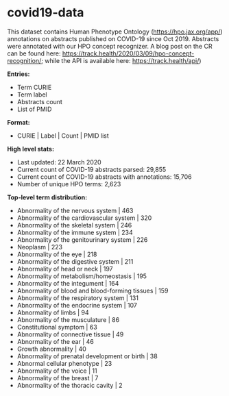 # covid19-data
This dataset contains Human Phenotype Ontology (https://hpo.jax.org/app/) annotations on abstracts published on COVID-19 since Oct 2019. Abstracts were annotated with our HPO concept recognizer. A blog post on the CR can be found here: https://track.health/2020/03/09/hpo-concept-recognition/; while the API is available here: https://track.health/api/)

**Entries:**
 * Term CURIE
 * Term label
 * Abstracts count
 * List of PMID

**Format:**
 * CURIE | Label | Count | PMID list

**High level stats:**
 * Last updated: 22 March 2020
 * Current count of COVID-19 abstracts parsed: 29,855
 * Current count of COVID-19 abstracts with annotations: 15,706
 * Number of unique HPO terms: 2,623
 
**Top-level term distribution:**
 * Abnormality of the nervous system | 463
 * Abnormality of the cardiovascular system | 320
 * Abnormality of the skeletal system | 246
 * Abnormality of the immune system | 234
 * Abnormality of the genitourinary system | 226
 * Neoplasm | 223
 * Abnormality of the eye | 218
 * Abnormality of the digestive system | 211
 * Abnormality of head or neck | 197
 * Abnormality of metabolism/homeostasis | 195
 * Abnormality of the integument | 164
 * Abnormality of blood and blood-forming tissues | 159
 * Abnormality of the respiratory system | 131
 * Abnormality of the endocrine system | 107
 * Abnormality of limbs | 94
 * Abnormality of the musculature | 86
 * Constitutional symptom | 63
 * Abnormality of connective tissue | 49
 * Abnormality of the ear | 46
 * Growth abnormality | 40
 * Abnormality of prenatal development or birth | 38
 * Abnormal cellular phenotype | 23
 * Abnormality of the voice | 11
 * Abnormality of the breast | 7
 * Abnormality of the thoracic cavity | 2

